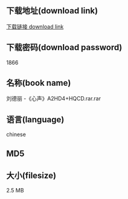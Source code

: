 ## 下载地址(download link)
[下载链接 download link](https://tutu365.netlify.app/?s=%E5%88%98%E5%BE%B7%E4%B8%BD+-%E3%80%8A%E5%BF%83%E5%A3%B0%E3%80%8BA2HD4%2BHQCD.rar)

## 下载密码(download password)
1866

## 名称(book name)
刘德丽 -《心声》A2HD4+HQCD.rar.rar

## 语言(language)
chinese

## MD5


## 大小(filesize)
2.5 MB
